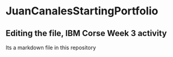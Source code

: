 # JuanCanalesStartingPortfolio

## Editing the file, IBM Corse Week 3 activity

Its a markdown file in this repository
